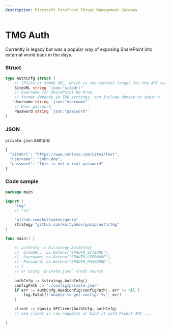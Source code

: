 ```yaml
---
description: Microsoft Forefront Threat Management Gateway
---
```


# TMG Auth

Currently is legacy but was a popular way of exposing SharePoint into external world back in the days.

### Struct

```go
type AuthCnfg struct {
    // SPSite or SPWeb URL, which is the context target for the API calls
    SiteURL string `json:"siteUrl"`
    // Username for SharePoint On-Prem,
    // format depends in TMG settings, can include domain or doesn't
    Username string `json:"username"`
    // User password
    Password string `json:"password"`
}
```

### JSON

`private.json` sample:

```javascript
{
  "siteUrl": "https://www.contoso.com/sites/test",
  "username": "john.doe",
  "password": "this-is-not-a-real-password"
}
```

### Code sample

```go
package main

import (
	"log"
	// "os"

	"github.com/koltyakov/gosip"
	strategy "github.com/koltyakov/gosip/auth/tmg"
)

func main() {

	// authCnfg := &strategy.AuthCnfg{
	// 	SiteURL:  os.Getenv("SPAUTH_SITEURL"),
	// 	Username: os.Getenv("SPAUTH_USERNAME"),
	// 	Password: os.Getenv("SPAUTH_PASSWORD"),
	// }
	// or using `private.json` creds source
	
	authCnfg := &strategy.AuthCnfg{}
	configPath := "./config/private.json"
	if err := authCnfg.ReadConfig(configPath); err != nil {
		log.Fatalf("unable to get config: %v", err)
	}

	client := &gosip.SPClient{AuthCnfg: authCnfg}
	// use client in raw requests or bind it with Fluent API ...

}
```

